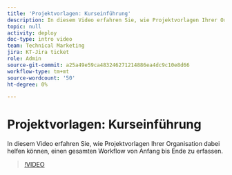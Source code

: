 ```yaml
---
title: 'Projektvorlagen: Kurseinführung'
description: In diesem Video erfahren Sie, wie Projektvorlagen Ihrer Organisation dabei helfen können, einen gesamten Workflow von Anfang bis Ende zu erfassen.
topic: null
activity: deploy
doc-type: intro video
team: Technical Marketing
jira: KT-Jira ticket
role: Admin
source-git-commit: a25a49e59ca483246271214886ea4dc9c10e8d66
workflow-type: tm+mt
source-wordcount: '50'
ht-degree: 0%

---
```


# Projektvorlagen: Kurseinführung

In diesem Video erfahren Sie, wie Projektvorlagen Ihrer Organisation dabei helfen können, einen gesamten Workflow von Anfang bis Ende zu erfassen.

>[!VIDEO](https://video.tv.adobe.com/v/335209/?quality=12&learn=on)
